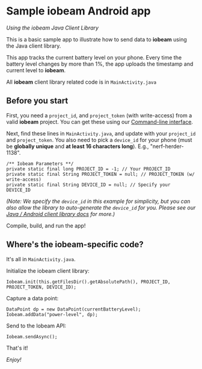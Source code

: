# Sample iobeam Android app
*Using the iobeam Java Client Library*

This is a basic sample app to illustrate how to send data to **iobeam** using the Java client library.

This app tracks the current battery level on your phone. Every time the battery level changes by more than 1%, the app uploads the timestamp and current level to **iobeam**.

All **iobeam** client library related code is in `MainActivity.java`

## Before you start ##

First, you need a `project_id`, and `project_token` (with write-access) from a valid **iobeam** project. You can get these using our [Command-line interface](http://github.com/iobeam/iobeam).

Next, find these lines in `MainActivity.java`, and update with your `project_id` and `project_token`. You also need to pick a `device_id` for your phone (must be **globally unique** and **at least 16 characters long**). E.g., "nerf-herder-1138".

	/** Iobeam Parameters **/
	private static final long PROJECT_ID = -1; // Your PROJECT_ID
	private static final String PROJECT_TOKEN = null; // PROJECT_TOKEN (w/ write-access)
	private static final String DEVICE_ID = null; // Specify your DEVICE_ID

*(Note: We specify the `device_id` in this example for simplicity, but you can also allow the library to auto-generate the `device_id` for you. Please see our [Java / Android client library docs](https://github.com/iobeam/iobeam-client-java) for more.)*

Compile, build, and run the app!

## Where's the iobeam-specific code? ##

It's all in `MainActivity.java`.

Initialize the iobeam client library:

	Iobeam.init(this.getFilesDir().getAbsolutePath(), PROJECT_ID, PROJECT_TOKEN, DEVICE_ID);

Capture a data point:

	DataPoint dp = new DataPoint(currentBatteryLevel);
	Iobeam.addData("power-level", dp);

Send to the Iobeam API:

	Iobeam.sendAsync();

That's it!

*Enjoy!*